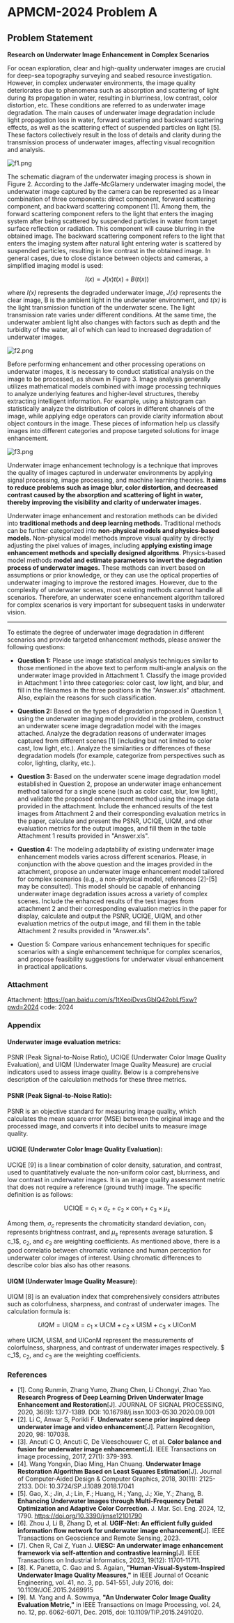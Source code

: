 # APMCM-2024 Problem A

## Problem Statement

**Research on Underwater Image Enhancement in Complex Scenarios**

For ocean exploration, clear and high-quality underwater images are crucial for deep-sea
topography surveying and seabed resource investigation. However, in complex underwater
environments, the image quality deteriorates due to phenomena such as absorption and
scattering of light during its propagation in water, resulting in blurriness, low contrast, color distortion, etc. These conditions are referred to as underwater image degradation. The main causes of underwater image degradation include light propagation loss in
water, forward scattering and backward scattering effects, as well as the scattering effect
of suspended particles on light [5]. These factors collectively result in the loss of details and clarity during the transmission
process of underwater images, affecting visual recognition and analysis.

![f1.png](doc/image/figure-1.png)

The schematic diagram of the underwater imaging process is shown in Figure 2. According to the Jaffe-McGlamery underwater imaging model, the underwater image
captured by the camera can be represented as a linear combination of three components:
direct component, forward scattering component, and backward scattering component
[1]. Among them, the forward scattering component refers to the light that enters the imaging
system after being scattered by suspended particles in water from target surface reflection or
radiation. This component will cause blurring in the obtained image. The backward scattering
component refers to the light that enters the imaging system after natural light entering water
is scattered by suspended particles, resulting in low contrast in the obtained image. In general
cases, due to close distance between objects and cameras, a simplified imaging model is used:

$$
I(x)=J(x)t(x)+B(t(x))
$$

where _I(x)_ represents the degraded underwater image, _J(x)_ represents the clear image, B is the
ambient light in the underwater environment, and _t(x)_ is the light transmission function of the
underwater scene. The light transmission rate varies under different conditions. At the same
time, the underwater ambient light also changes with factors such as depth and the turbidity of
the water, all of which can lead to increased degradation of underwater images.

![f2.png](doc/image/figure-2.png)

Before performing enhancement and other processing operations on underwater images, it is 
necessary to conduct statistical analysis on the image to be processed, as shown in Figure 3. 
Image analysis generally utilizes mathematical models combined with image processing
techniques to analyze underlying features and higher-level structures, thereby extracting
intelligent information. For example, using a histogram can statistically analyze the
distribution of colors in different channels of the image, while applying edge operators can
provide clarity information about object contours in the image. These pieces of information
help us classify images into different categories and propose targeted solutions for image
enhancement.

![f3.png](doc/image/figure-3.png)

Underwater image enhancement technology is a technique that improves the quality of
images captured in underwater environments by applying signal processing, image processing,
and machine learning theories. **It aims to reduce problems such as image blur, color
distortion, and decreased contrast caused by the absorption and scattering of light in
water, thereby improving the visibility and clarity of underwater images.** 

Underwater image enhancement and restoration methods can be divided into **traditional
methods and deep learning methods.** Traditional methods can be further categorized into
**non-physical models and physics-based models.** Non-physical model methods improve
visual quality by directly adjusting the pixel values of images, including **applying existing
image enhancement methods and specially designed algorithms**. Physics-based model
methods **model and estimate parameters to invert the degradation process of underwater
images.** These methods can invert based on assumptions or prior knowledge, or they can use
the optical properties of underwater imaging to improve the restored images. However, due to
the complexity of underwater scenes, most existing methods cannot handle all scenarios. Therefore, an underwater scene enhancement algorithm tailored for complex scenarios is very
important for subsequent tasks in underwater vision.

___

To estimate the degree of underwater image degradation in different scenarios and
provide targeted enhancement methods, please answer the following questions:

- **Question 1:** Please use image statistical analysis techniques similar to those mentioned
in the above text to perform multi-angle analysis on the underwater image provided in
Attachment 1. Classify the image provided in Attachment 1 into three categories: 
color cast, low light, and blur, and fill in the filenames in the three positions in the
"Answer.xls" attachment. Also, explain the reasons for such classification.

- **Question 2:** Based on the types of degradation proposed in Question 1, using the
underwater imaging model provided in the problem, construct an underwater scene image
degradation model with the images attached. Analyze the degradation reasons of underwater
images captured from different scenes [1] (including but not limited to color cast, 
low light, etc.). Analyze the similarities or differences of these degradation models 
(for example, categorize from perspectives such as color, lighting, clarity, etc.).

- **Question 3:** Based on the underwater scene image degradation model established in
Question 2, propose an underwater image enhancement method tailored for a single scene
(such as color cast, blur, low light), and validate the proposed enhancement method using the
image data provided in the attachment. Include the enhanced results of the test images
from Attachment 2 and their corresponding evaluation metrics in the paper, calculate
and present the PSNR, UCIQE, UIQM, and other evaluation metrics for the output
images, and fill them in the table Attachment 1 results provided in "Answer.xls".

- **Question 4:** The modeling adaptability of existing underwater image enhancement
models varies across different scenarios. Please, in conjunction with the above question and
the images provided in the attachment, propose an underwater image enhancement model
tailored for complex scenarios (e.g., a non-physical model, references [2]-[5] may be
consulted). This model should be capable of enhancing underwater image degradation issues
across a variety of complex scenes. Include the enhanced results of the test images from
attachment 2 and their corresponding evaluation metrics in the paper for display, calculate
and output the PSNR, UCIQE, UIQM, and other evaluation metrics of the output
image, and fill them in the table Attachment 2 results provided in "Answer.xls".

- Question 5: Compare various enhancement techniques for specific scenarios with a
single enhancement technique for complex scenarios, and propose feasibility suggestions for
underwater visual enhancement in practical applications.

### Attachment
Attachment: https://pan.baidu.com/s/1tXeoiDvxsGbIQ42obLf5xw?pwd=2024 code: 2024

### Appendix

#### **Underwater image evaluation metrics:**

PSNR (Peak Signal-to-Noise Ratio), UCIQE (Underwater Color Image Quality
Evaluation), and UIQM (Underwater Image Quality Measure) are crucial indicators used to
assess image quality. Below is a comprehensive description of the calculation methods for
these three metrics.

#### **PSNR (Peak Signal-to-Noise Ratio):**

PSNR is an objective standard for measuring image quality, which calculates the mean
square error (MSE) between the original image and the processed image, and converts it into
decibel units to measure image quality.

#### **UCIQE (Underwater Color Image Quality Evaluation):**

UCIQE [9] is a linear combination of color density, saturation, and contrast, used to
quantitatively evaluate the non-uniform color cast, blurriness, and low contrast in underwater
images. It is an image quality assessment metric that does not require a reference (ground
truth) image. The specific definition is as follows:

$$
\text{UCIQE} = c_1 \times \sigma_c + c_2 \times \text{con}_l + c_3 \times \mu_s
$$

Among them, $\sigma_c$ represents the chromaticity standard deviation, $\text{con}_l$ represents
brightness contrast, and $\mu_s$ represents average saturation. $ c_1$, $c_2$, and $c_3$ are weighting
coefficients. As mentioned above, there is a good correlatio between chromatic variance and
human perception for underwater color images of interest. Using chromatic differences to
describe color bias also has other reasons.

#### **UIQM (Underwater Image Quality Measure):**

UIQM [8] is an evaluation index that comprehensively considers attributes such as
colorfulness, sharpness, and contrast of underwater images. The calculation formula is:

$$
UIQM = \text{UIQM} = c_1 \times \text{UICM} + c_2 \times \text{UISM} + c_3 \times \text{UIConM}
$$

where UICM, UISM, and UIConM represent the measurements of colorfulness, 
sharpness, and contrast of underwater images respectively. 
 $ c_1$, $c_2$, and $c_3$ are the weighting coefficients.


### References
- [1]. Cong Runmin, Zhang Yumo, Zhang Chen, Li Chongyi, Zhao Yao. **Research Progress
of Deep Learning Driven Underwater Image Enhancement and Restoration**[J]. JOURNAL OF
SIGNAL PROCESSING, 2020, 36(9): 1377-1389. DOI:
10.16798/j.issn.1003-0530.2020.09.001
- [2]. Li C, Anwar S, Porikli F. **Underwater scene prior inspired deep underwater image
and video enhancement**[J]. Pattern Recognition, 2020, 98: 107038.
- [3]. Ancuti C O, Ancuti C, De Vleeschouwer C, et al. **Color balance and fusion for
underwater image enhancement**[J]. IEEE Transactions on image processing, 2017, 27(1):
379-393. 
- [4]. Wang Yongxin, Diao Ming, Han Chuang. **Underwater Image Restoration Algorithm
Based on Least Squares Estimation**[J]. Journal of Computer-Aided Design & Computer
Graphics, 2018, 30(11): 2125-2133. DOI: 10.3724/SP.J.1089.2018.17041
- [5]. Gao, X.; Jin, J.; Lin, F.; Huang, H.; Yang, J.; Xie, Y.; Zhang, B. **Enhancing
Underwater Images through Multi-Frequency Detail Optimization and Adaptive Color
Correction.** J. Mar. Sci. Eng. 2024, 12, 1790. https://doi.org/10.3390/jmse12101790
- [6]. Zhou J, Li B, Zhang D, et al. **UGIF-Net: An efficient fully guided information flow
network for underwater image enhancement**[J]. IEEE Transactions on Geoscience and
Remote Sensing, 2023. 
- [7]. Chen R, Cai Z, Yuan J. **UIESC: An underwater image enhancement framework via
self-attention and contrastive learning**[J]. IEEE Transactions on Industrial Informatics, 2023, 19(12): 11701-11711. 
- [8]. K. Panetta, C. Gao and S. Agaian, **"Human-Visual-System-Inspired Underwater
Image Quality Measures,"** in IEEE Journal of Oceanic Engineering, vol. 41, no. 3, pp. 541-551, July 2016, doi: 10.1109/JOE.2015.2469915
- [9]. M. Yang and A. Sowmya, **"An Underwater Color Image Quality Evaluation Metric,"**
in IEEE Transactions on Image Processing, vol. 24, no. 12, pp. 6062-6071, Dec. 2015, doi:
10.1109/TIP.2015.2491020.

